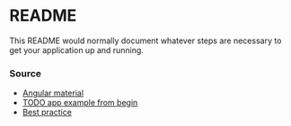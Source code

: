 # README #

This README would normally document whatever steps are necessary to get your application up and running.

### Source ###

* [Angular material](https://material.angular.io/)
* [TODO app example from begin](https://medium.com/@danielzen/build-a-todo-app-with-angular-material-and-the-angular-cli-d6340cb9ed31)
* [Best practice](https://github.com/NativeScript/docs/tree/master/docs/best-practices)
